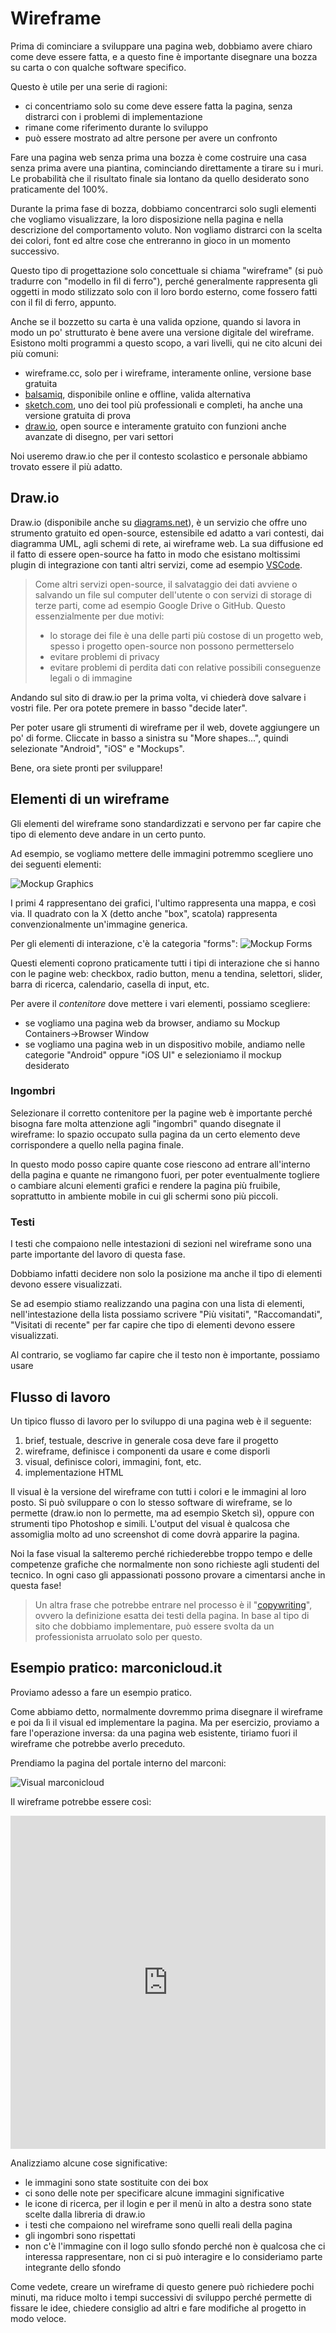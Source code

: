# Wireframe

Prima di cominciare a sviluppare una pagina web, dobbiamo avere chiaro come deve essere fatta, e a questo fine è importante disegnare una bozza su carta o con qualche software specifico.

Questo è utile per una serie di ragioni:
- ci concentriamo solo su come deve essere fatta la pagina, senza distrarci con i problemi di implementazione
- rimane come riferimento durante lo sviluppo
- può essere mostrato ad altre persone per avere un confronto

Fare una pagina web senza prima una bozza è come costruire una casa senza prima avere una piantina, cominciando direttamente a tirare su i muri. Le probabilità che il risultato finale sia lontano da quello desiderato sono praticamente del 100%.

Durante la prima fase di bozza, dobbiamo concentrarci solo sugli elementi che vogliamo visualizzare, la loro disposizione nella pagina e nella descrizione del comportamento voluto. Non vogliamo distrarci con la scelta dei colori, font ed altre cose che entreranno in gioco in un momento successivo.

Questo tipo di progettazione solo concettuale si chiama "wireframe" (si può tradurre con "modello in fil di ferro"), perché generalmente rappresenta gli oggetti in modo stilizzato solo con il loro bordo esterno, come fossero fatti con il fil di ferro, appunto.

Anche se il bozzetto su carta è una valida opzione, quando si lavora in modo un po' strutturato è bene avere una versione digitale del wireframe. Esistono molti programmi a questo scopo, a vari livelli, qui ne cito alcuni dei più comuni:
- wireframe.cc, solo per i wireframe, interamente online, versione base gratuita
- [balsamiq](https://balsamiq.com/), disponibile online e offline, valida alternativa
- [sketch.com](https://www.sketch.com/), uno dei tool più professionali e completi, ha anche una versione gratuita di prova
- [draw.io](https://www.diagrams.net/), open source e interamente gratuito con funzioni anche avanzate di disegno, per vari settori

Noi useremo draw.io che per il contesto scolastico e personale abbiamo trovato essere il più adatto.

## Draw.io
Draw.io (disponibile anche su [diagrams.net](https://www.diagrams.net/about.html)), è un servizio che offre uno strumento gratuito ed open-source, estensibile ed adatto a vari contesti, dai diagramma UML, agli schemi di rete, ai wireframe web. La sua diffusione ed il fatto di essere open-source ha fatto in modo che esistano moltissimi plugin di integrazione con tanti altri servizi, come ad esempio [VSCode](https://www.diagrams.net/blog/embed-diagrams-vscode).

> Come altri servizi open-source, il salvataggio dei dati avviene o
> salvando un file sul computer dell'utente o con servizi di storage di
> terze parti, come ad esempio Google Drive  o GitHub. Questo
> essenzialmente per due motivi:
> - lo storage dei file è una delle parti più costose di un progetto web, spesso i progetto open-source non possono permetterselo
> - evitare problemi di privacy
> - evitare problemi di perdita dati con relative possibili conseguenze legali o di immagine

Andando sul sito di draw.io per la prima volta, vi chiederà dove salvare i vostri file. Per ora potete premere in basso "decide later".

Per poter usare gli strumenti di wireframe per il web, dovete aggiungere un po' di forme. Cliccate in basso a sinistra su "More shapes...", quindi selezionate "Android", "iOS" e "Mockups".

Bene, ora siete pronti per sviluppare!

## Elementi di un wireframe
Gli elementi del wireframe sono standardizzati e servono per far capire che tipo di elemento deve andare in un certo punto.

Ad esempio, se vogliamo mettere delle immagini potremmo scegliere uno dei seguenti elementi:

![Mockup Graphics](./assets/mockup-graphics.png)

I primi 4 rappresentano dei grafici, l'ultimo rappresenta una mappa, e così via. Il quadrato con la X (detto anche "box", scatola) rappresenta convenzionalmente un'immagine generica.

Per gli elementi di interazione, c'è la categoria "forms":
![Mockup Forms](./assets/mockup-forms.png)

Questi elementi coprono praticamente tutti i tipi di interazione che si hanno con le pagine web: checkbox, radio button, menu a tendina, selettori, slider, barra di ricerca, calendario, casella di input, etc.

Per avere il *contenitore* dove mettere i vari elementi, possiamo scegliere:
- se vogliamo una pagina web da browser, andiamo su Mockup Containers->Browser Window
- se vogliamo una pagina web in un dispositivo mobile, andiamo nelle categorie "Android" oppure "iOS UI" e selezioniamo il mockup desiderato

### Ingombri
Selezionare il corretto contenitore per la pagine web è importante perché bisogna fare molta attenzione agli "ingombri" quando disegnate il wireframe: lo spazio occupato sulla pagina da un certo elemento deve corrispondere a quello nella pagina finale.

In questo modo posso capire quante cose riescono ad entrare all'interno della pagina e quante ne rimangono fuori, per poter eventualmente togliere o cambiare alcuni elementi grafici e rendere la pagina più fruibile, soprattutto in ambiente mobile in cui gli schermi sono più piccoli.

### Testi
I testi che compaiono nelle intestazioni di sezioni nel wireframe sono una parte importante del lavoro di questa fase.

Dobbiamo infatti decidere non solo la posizione ma anche il tipo di elementi devono essere visualizzati.

Se ad esempio stiamo realizzando una pagina con una lista di elementi, nell'intestazione della lista possiamo scrivere "Più visitati", "Raccomandati", "Visitati di recente" per far capire che tipo di elementi devono essere visualizzati.

Al contrario, se vogliamo far capire che il testo non è importante, possiamo usare 
## Flusso di lavoro
Un tipico flusso di lavoro per lo sviluppo di una pagina web è il seguente:

1. brief, testuale, descrive in generale cosa deve fare il progetto
2. wireframe, definisce i componenti da usare e come disporli
3. visual, definisce colori, immagini, font, etc.
4. implementazione HTML

Il visual è la versione del wireframe con tutti i colori e le immagini al loro posto. Si può sviluppare o con lo stesso software di wireframe, se lo permette (draw.io non lo permette, ma ad esempio Sketch sì), oppure con strumenti tipo Photoshop e simili. L'output del visual è qualcosa che assomiglia molto ad uno screenshot di come dovrà apparire la pagina.

Noi la fase visual la salteremo perché richiederebbe troppo tempo e delle competenze grafiche che normalmente non sono richieste agli studenti del tecnico. In ogni caso gli appassionati possono provare a cimentarsi anche in questa fase!

> Un altra frase che potrebbe entrare nel processo è il "[copywriting](https://en.wikipedia.org/wiki/Copywriting)", ovvero la definizione esatta dei testi della pagina. In base al tipo di sito che dobbiamo implementare, può essere svolta da un professionista arruolato solo per questo.

## Esempio pratico: marconicloud.it

Proviamo adesso a fare un esempio pratico.

Come abbiamo detto, normalmente dovremmo prima disegnare il wireframe e poi da lì il visual ed implementare la pagina. Ma per esercizio, proviamo a fare l'operazione inversa: da una pagina web esistente, tiriamo fuori il wireframe che potrebbe averlo preceduto.

Prendiamo la pagina del portale interno del marconi:

![Visual marconicloud](./assets/marconicloud.png)

Il wireframe potrebbe essere così:
<iframe frameborder="0" style="width:100%;height:533px;" src="https://viewer.diagrams.net/?highlight=0000ff&nav=1&title=Primo%20diagramma.drawio#Uhttps%3A%2F%2Fraw.githubusercontent.com%2Fwbigger%2F2021-informatica-html5%2Fmain%2FPrimo%2520diagramma.drawio"></iframe>

Analizziamo alcune cose significative:
- le immagini sono state sostituite con dei box
- ci sono delle note per specificare alcune immagini significative
- le icone di ricerca, per il login e per il menù in alto a destra sono state scelte dalla libreria di draw.io
- i testi che compaiono nel wireframe sono quelli reali della pagina
- gli ingombri sono rispettati
- non c'è l'immagine con il logo sullo sfondo perché non è qualcosa che ci interessa rappresentare, non ci si può interagire e lo consideriamo parte integrante dello sfondo

Come vedete, creare un wireframe di questo genere può richiedere pochi minuti, ma riduce molto i tempi successivi di sviluppo perché permette di fissare le idee, chiedere consiglio ad altri e fare modifiche al progetto in modo veloce.
<!--stackedit_data:
eyJoaXN0b3J5IjpbLTYyNTcwMDQzNCwtMTM0NjYxMjc4OSwtMT
cxMTI2OTQzNCwyMDk2ODA1Mzk0LDE5NjMyODU4NDYsMjM2NDU4
NzI5LC0yMDYwNjc3NjE3XX0=
-->